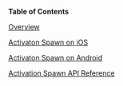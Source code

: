 **Table of Contents**

[Overview](Readme.md#)

[Activaton Spawn on iOS](Activation-Spawn-on-iOS.md#)

[Activaton Spawn on Android](Activation-Spawn-on-Android.md#)

[Activation Spawn API Reference](Activation-Spawn-API-Reference.md)

